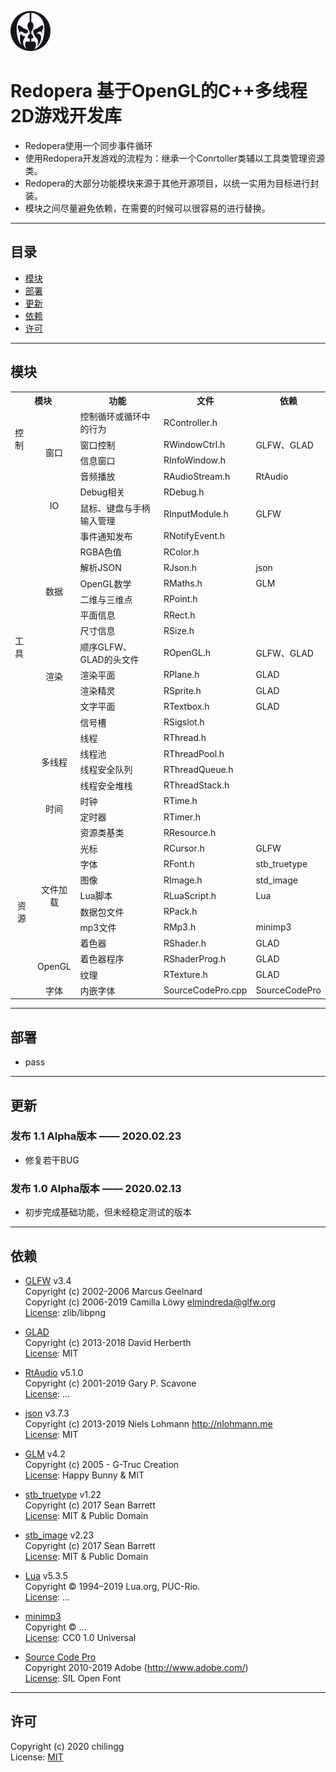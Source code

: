 ![Redopera](/icon/Redopera.png "logo")  

# Redopera 基于OpenGL的C++多线程2D游戏开发库

  * Redopera使用一个同步事件循环
  * 使用Redopera开发游戏的流程为：继承一个Conrtoller类辅以工具类管理资源类。
  * Redopera的大部分功能模块来源于其他开源项目，以统一实用为目标进行封装。
  * 模块之间尽量避免依赖，在需要的时候可以很容易的进行替换。

---

## 目录

  * [模块](#模块)
  * [部署](#部署)
  * [更新](#更新)
  * [依赖](#依赖)
  * [许可](#许可)

---

## 模块

<table style="font-size:14px">
   <tr>
      <th colspan="2">模块</th>
      <th>功能</th>
      <th>文件</th>
      <th>依赖</th>
   </tr>
   <tr>
      <td rowspan="3">控制</td>
      <td></td>
      <td>控制循环或循环中的行为</td>
      <td>RController.h</td>
      <td></td>
   </tr>
   <tr>
      <td rowspan="2" style="text-align:center">窗口</td>
      <td>窗口控制</td>
      <td>RWindowCtrl.h</td>
      <td>GLFW、GLAD</td>
   </tr>
   <tr>
      <td>信息窗口</td>
      <td>RInfoWindow.h</td>
      <td></td>
   </tr>
   <tr>
      <td rowspan="21">工具</td>
      <td rowspan="4" style="text-align:center">IO</td>
      <td>音频播放</td>
      <td>RAudioStream.h</td>
      <td>RtAudio</td>
   </tr>
   <tr>
      <td>Debug相关</td>
      <td>RDebug.h</td>
      <td></td>
   </tr>
   <tr>
      <td>鼠标、键盘与手柄输入管理</td>
      <td>RInputModule.h</td>
      <td>GLFW</td>
   </tr>
   <tr>
      <td>事件通知发布</td>
      <td>RNotifyEvent.h</td>
      <td></td>
   </tr>
   <tr>
      <td rowspan="6" style="text-align:center">数据</td>
      <td>RGBA色值</td>
      <td>RColor.h</td>
      <td></td>
   </tr>
   <tr>
      <td>解析JSON</td>
      <td>RJson.h</td>
      <td>json</td>
   </tr>
   <tr>
      <td>OpenGL数学</td>
      <td>RMaths.h</td>
      <td>GLM</td>
   </tr>
   <tr>
      <td>二维与三维点</td>
      <td>RPoint.h</td>
      <td></td>
   </tr>
   <tr>
      <td>平面信息</td>
      <td>RRect.h</td>
      <td></td>
   </tr>
   <tr>
      <td>尺寸信息</td>
      <td>RSize.h</td>
      <td></td>
   </tr>
   <tr>
      <td rowspan="4" style="text-align:center">渲染</td>
      <td>顺序GLFW、GLAD的头文件</td>
      <td>ROpenGL.h</td>
      <td>GLFW、GLAD</td>
   </tr>
   <tr>
      <td>渲染平面</td>
      <td>RPlane.h</td>
      <td>GLAD</td>
   </tr>
   <tr>
      <td>渲染精灵</td>
      <td>RSprite.h</td>
      <td>GLAD</td>
   </tr>
   <tr>
      <td>文字平面</td>
      <td>RTextbox.h</td>
      <td>GLAD</td>
   </tr>
   <tr>
      <td></td>
      <td>信号槽</td>
      <td>RSigslot.h</td>
      <td></td>
   </tr>
   <tr>
      <td rowspan="4" style="text-align:center">多线程</td>
      <td>线程</td>
      <td>RThread.h</td>
      <td></td>
   </tr>
   <tr>
      <td>线程池</td>
      <td>RThreadPool.h</td>
      <td></td>
   </tr>
   <tr>
      <td>线程安全队列</td>
      <td>RThreadQueue.h</td>
      <td></td>
   </tr>
   <tr>
      <td>线程安全堆栈</td>
      <td>RThreadStack.h</td>
      <td></td>
   </tr>
   <tr>
      <td rowspan="2" style="text-align:center">时间</td>
      <td>时钟</td>
      <td>RTime.h</td>
      <td></td>
   </tr>
   <tr>
      <td>定时器</td>
      <td>RTimer.h</td>
      <td></td>
   </tr>
   <tr>
      <td rowspan="11" style="text-align:center">资源</td>
      <td></td>
      <td>资源类基类</td>
      <td>RResource.h</td>
      <td></td>
   </tr>
   <tr>
      <td rowspan="7" style="text-align:center">文件加载</td>
      <td>光标</td>
      <td>RCursor.h</td>
      <td>GLFW</td>
   </tr>
   <tr>
      <td>字体</td>
      <td>RFont.h</td>
      <td>stb_truetype</td>
   </tr>
   <tr>
      <td>图像</td>
      <td>RImage.h</td>
      <td>std_image</td>
   </tr>
   <tr>
      <td>Lua脚本</td>
      <td>RLuaScript.h</td>
      <td>Lua</td>
   </tr>
   <tr>
      <td>数据包文件</td>
      <td>RPack.h</td>
      <td></td>
   </tr>
   <tr>
      <td>mp3文件</td>
      <td>RMp3.h</td>
      <td>minimp3</td>
   </tr>
   <tr>
      <td>着色器</td>
      <td>RShader.h</td>
      <td>GLAD</td>
   </tr>
   <tr>
      <td rowspan="2" style="text-align:center">OpenGL</td>
      <td>着色器程序</td>
      <td>RShaderProg.h</td>
      <td>GLAD</td>
   </tr>
   <tr>
      <td>纹理</td>
      <td>RTexture.h</td>
      <td>GLAD</td>
   </tr>
   <tr>
      <td style="text-align:center">字体</td>
      <td>内嵌字体</td>
      <td>SourceCodePro.cpp</td>
      <td>SourceCodePro</td>
   </tr>
</table>

---

## 部署
  * pass

---

## 更新

### 发布 1.1 Alpha版本 —— 2020.02.23
  * 修复若干BUG

### 发布 1.0 Alpha版本 —— 2020.02.13
  * 初步完成基础功能，但未经稳定测试的版本

---

## 依赖

  * [GLFW](https://www.glfw.org/) v3.4  
  Copyright (c) 2002-2006 Marcus Geelnard  
  Copyright (c) 2006-2019 Camilla Löwy <elmindreda@glfw.org>  
  [License](extern/LICENSE_GLFW.md): zlib/libpng

  * [GLAD](https://github.com/Dav1dde/glad)  
  Copyright (c) 2013-2018 David Herberth  
  [License](extern/LICENSE_GLAD.md): MIT

  * [RtAudio](http://www.music.mcgill.ca/~gary/rtaudio) v5.1.0  
  Copyright (c) 2001-2019 Gary P. Scavone  
  [License](extern/LICENSE_RtAudio.md): ...

  * [json](https://github.com/nlohmann/json) v3.7.3  
  Copyright (c) 2013-2019 Niels Lohmann <http://nlohmann.me>  
  [License](extern/LICENSE_json.md): MIT

  * [GLM](https://github.com/g-truc/glm) v4.2  
  Copyright (c) 2005 - G-Truc Creation  
  [License](extern/LICENSE_GLM.md): Happy Bunny & MIT

  * [stb_truetype](https://github.com/nothings/stb/blob/master/stb_truetype.h) v1.22  
  Copyright (c) 2017 Sean Barrett  
  [License](extern/LICENSE_stb.md): MIT & Public Domain

  * [stb_image](https://github.com/nothings/stb/blob/master/stb_image.h) v2.23  
  Copyright (c) 2017 Sean Barrett  
  [License](extern/LICENSE_stb.md): MIT & Public Domain

  * [Lua](http://www.lua.org/) v5.3.5  
  Copyright © 1994–2019 Lua.org, PUC-Rio.   
  [License](extern/LICENSE_Lua.md): ...

  * [minimp3](https://github.com/lieff/minimp3)  
  Copyright © ...   
  [License](extern/LICENSE_minimp3.md): CC0 1.0 Universal

  * [Source Code Pro](https://github.com/lieff/minimp3)  
  Copyright 2010-2019 Adobe (http://www.adobe.com/)   
  [License](extern/LICENSE_source-code-pro.md): SIL Open Font

---

## 许可
  Copyright (c) 2020 chilingg  
  License: [MIT](LICENSE.md)
